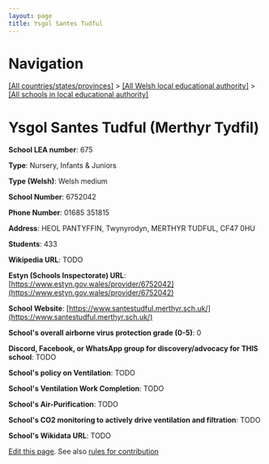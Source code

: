 ```yaml
---
layout: page
title: Ysgol Santes Tudful
---
```

# Navigation

[[All countries/states/provinces]](../../..) > [[All Welsh local educational authority]](../..) > [[All schools in local educational authority]](..)

# Ysgol Santes Tudful (Merthyr Tydfil)

**School LEA number**: 675

**Type**: Nursery, Infants & Juniors

**Type (Welsh)**: Welsh medium

**School Number**: 6752042

**Phone Number**: 01685 351815

**Address**: HEOL PANTYFFIN, Twynyrodyn, MERTHYR TUDFUL, CF47 0HU

**Students**: 433

**Wikipedia URL**: TODO

**Estyn (Schools Inspectorate) URL**: [https://www.estyn.gov.wales/provider/6752042](https://www.estyn.gov.wales/provider/6752042)

**School Website**: [https://www.santestudful.merthyr.sch.uk/](https://www.santestudful.merthyr.sch.uk/)

**School's overall airborne virus protection grade (0-5)**: 0

**Discord, Facebook, or WhatsApp group for discovery/advocacy for THIS school**: TODO

**School's policy on Ventilation**: TODO

**School's Ventilation Work Completion**: TODO

**School's Air-Purification**: TODO

**School's CO2 monitoring to actively drive ventilation and filtration**: TODO

**School's Wikidata URL**: TODO




[Edit this page](https://github.com/ventilate-schools/Wales/edit/prif/./Merthyr_Tydfil/Ysgol_Santes_Tudful.md). See also [rules for contribution](../../../contribution-rules/)